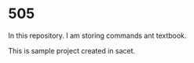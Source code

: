 # 505
In this repository. I am storing  commands ant textbook.

This is sample project created in sacet.
